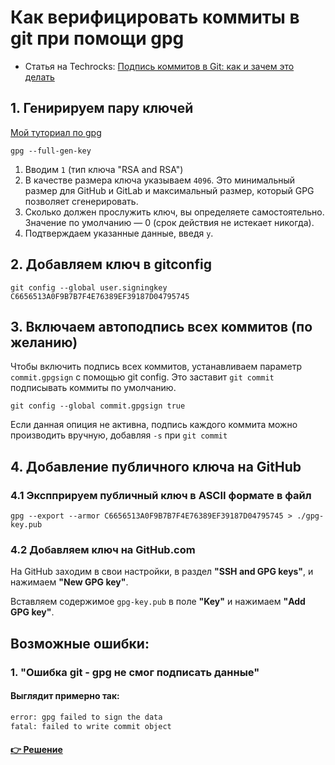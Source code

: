 # Как верифицировать коммиты в git при помощи gpg

* Статья на Techrocks: [Подпись коммитов в Git: как и зачем это делать](https://techrocks.ru/2021/06/14/commit-signing-in-git/)

## 1. Генирируем пару ключей

[Мой туториал по gpg](./README.md)

```
gpg --full-gen-key
```

1. Вводим `1` (тип ключа "RSA and RSA")
2. В качестве размера ключа указываем `4096`. Это минимальный размер для GitHub и GitLab и максимальный размер, который GPG позволяет сгенерировать.
3. Сколько должен прослужить ключ, вы определяете самостоятельно. Значение по умолчанию — 0 (срок действия не истекает никогда).
4. Подтверждаем указанные данные, введя `y`.



## 2. Добавляем ключ в gitconfig
```
git config --global user.signingkey C6656513A0F9B7B7F4E76389EF39187D04795745
```

## 3. Включаем автоподпись всех коммитов (по желанию)

Чтобы включить подпись всех коммитов, устанавливаем параметр `commit.gpgsign` с помощью git config. Это заставит `git commit` подписывать коммиты по умолчанию.

```
git config --global commit.gpgsign true
```

Если данная опиция не активна, подпись каждого коммита можно производить вручную, добавляя `-s` при `git commit`

## 4. Добавление публичного ключа на GitHub

### 4.1 Экспприруем публичный ключ в ASCII формате в файл 

```
gpg --export --armor C6656513A0F9B7B7F4E76389EF39187D04795745 > ./gpg-key.pub
```

### 4.2 Добавляем ключ на GitHub.com

На GitHub заходим в свои настройки, в раздел **"SSH and GPG keys"**, и нажимаем **"New GPG key"**.

Вставляем содержимое `gpg-key.pub` в поле **"Key"** и нажимаем **"Add GPG key"**.

## Возможные ошибки:

### 1. "Ошибка git - gpg не смог подписать данные"

#### Выглядит примерно так:
```bash
error: gpg failed to sign the data
fatal: failed to write commit object
```

#### [:point_right: Решение](gpg_failed_to_sign_the_data.md)

